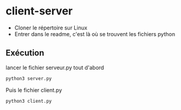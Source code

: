 # client-server

- Cloner le répertoire sur Linux
- Entrer dans le readme, c'est là où se trouvent les fichiers python



## Exécution

lancer le fichier serveur.py tout d'abord

```sh
python3 server.py
```

Puis le fichier client.py

```sh
python3 client.py
```
